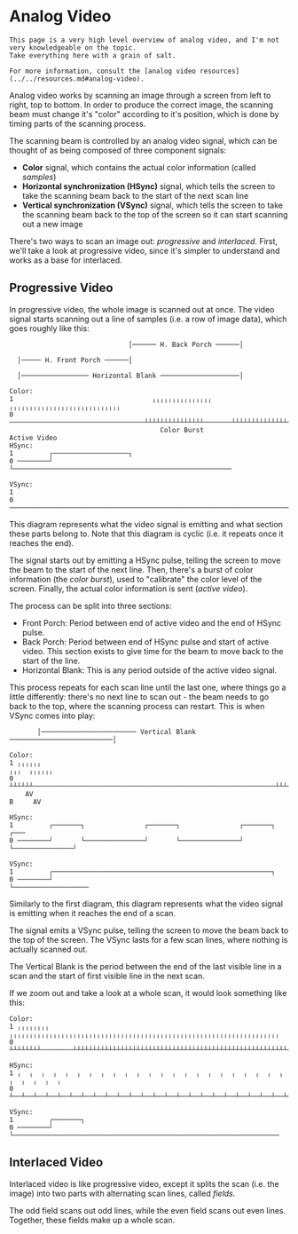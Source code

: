# Analog Video

```admonish warning
This page is a very high level overview of analog video, and I'm not very knowledgeable on the topic.
Take everything here with a grain of salt.

For more information, consult the [analog video resources](../../resources.md#analog-video).
```

Analog video works by scanning an image through a screen from left to right, top to bottom. In order
to produce the correct image, the scanning beam must change it's "color" according to it's position,
which is done by timing parts of the scanning process.

The scanning beam is controlled by an analog video signal, which can be thought of as being composed
of three component signals:

- **Color** signal, which contains the actual color information (called _samples_)
- **Horizontal synchronization (HSync)** signal, which tells the screen to take the scanning beam back
  to the start of the next scan line
- **Vertical synchronization (VSync)** signal, which tells the screen to take the scanning beam back to
  the top of the screen so it can start scanning out a new image

There's two ways to scan an image out: _progressive_ and _interlaced_. First, we'll take a look at
progressive video, since it's simpler to understand and works as a base for interlaced.

## Progressive Video

In progressive video, the whole image is scanned out at once. The video signal starts scanning out a
line of samples (i.e. a row of image data), which goes roughly like this:

```
                              │────── H. Back Porch ──────│

  │───── H. Front Porch ──────│

  │───────────────── Horizontal Blank ────────────────────│

Color:
1                                   ╷╷╷╷╷╷╷╷╷╷╷╷╷╷╷       ╷╷╷╷╷╷╷╷╷╷╷╷╷╷╷╷╷╷╷╷╷╷╷╷╷╷╷╷
0 ──────────────────────────────────┴┴┴┴┴┴┴┴┴┴┴┴┴┴┴───────┴┴┴┴┴┴┴┴┴┴┴┴┴┴┴┴┴┴┴┴┴┴┴┴┴┴┴┴
                                      Color Burst                 Active Video
HSync:
1         ┌───────────────────┐
0 ────────┘                   └───────────────────────────────────────────────────────

VSync:
1
0 ────────────────────────────────────────────────────────────────────────────────────
```

This diagram represents what the video signal is emitting and what section these parts belong to.
Note that this diagram is cyclic (i.e. it repeats once it reaches the end).

The signal starts out by emitting a HSync pulse, telling the screen to move the beam to the start of
the next line. Then, there's a burst of color information (the _color burst_), used to "calibrate"
the color level of the screen. Finally, the actual color information is sent (_active video_).

The process can be split into three sections:

- Front Porch: Period between end of active video and the end of HSync pulse.
- Back Porch: Period between end of HSync pulse and start of active video. This section exists to
  give time for the beam to move back to the start of the line.
- Horizontal Blank: This is any period outside of the active video signal.

This process repeats for each scan line until the last one, where things go a little differently:
there's no next line to scan out - the beam needs to go back to the top, where the scanning process
can restart. This is when VSync comes into play:

```
       │──────────────────────── Vertical Blank ──────────────────────────│

Color:
1 ╷╷╷╷╷╷                                                             ╷╷╷  ╷╷╷╷╷╷
0 ┴┴┴┴┴┴─────────────────────────────────────────────────────────────┴┴┴──┴┴┴┴┴┴──────
    AV                                                                B     AV

HSync:
1         ┌───────┐               ┌───────┐               ┌───────┐               ┌───
0 ────────┘       └───────────────┘       └───────────────┘       └───────────────┘

VSync:
1         ┌───────────────────────────────────────────────────────┐
0 ────────┘                                                       └───────────────────
```

Similarly to the first diagram, this diagram represents what the video signal is emitting when it
reaches the end of a scan.

The signal emits a VSync pulse, telling the screen to move the beam back to the top of the screen.
The VSync lasts for a few scan lines, where nothing is actually scanned out.

The Vertical Blank is the period between the end of the last visible line in a scan and the start of
first visible line in the next scan.

If we zoom out and take a look at a whole scan, it would look something like this:

```
Color:
1 ╷╷╷╷╷╷╷╷        ╷╷╷╷╷╷╷╷╷╷╷╷╷╷╷╷╷╷╷╷╷╷╷╷╷╷╷╷╷╷╷╷╷╷╷╷╷╷╷╷╷╷╷╷╷╷╷╷╷╷╷╷╷╷╷╷╷╷╷╷╷╷╷╷╷╷╷╷
0 ┴┴┴┴┴┴┴┴────────┴┴┴┴┴┴┴┴┴┴┴┴┴┴┴┴┴┴┴┴┴┴┴┴┴┴┴┴┴┴┴┴┴┴┴┴┴┴┴┴┴┴┴┴┴┴┴┴┴┴┴┴┴┴┴┴┴┴┴┴┴┴┴┴┴┴┴┴

HSync:
1 ╷  ╷  ╷  ╷  ╷  ╷  ╷  ╷  ╷  ╷  ╷  ╷  ╷  ╷  ╷  ╷  ╷  ╷  ╷  ╷  ╷  ╷  ╷  ╷  ╷  ╷  ╷  ╷
0 ┴──┴──┴──┴──┴──┴──┴──┴──┴──┴──┴──┴──┴──┴──┴──┴──┴──┴──┴──┴──┴──┴──┴──┴──┴──┴──┴──┴──

VSync:
1         ┌───────┐
0 ────────┘       └───────────────────────────────────────────────────────────────────
```

## Interlaced Video

Interlaced video is like progressive video, except it splits the scan (i.e. the image) into two parts
with alternating scan lines, called _fields_.

The odd field scans out odd lines, while the even field scans out even lines. Together, these fields
make up a whole scan.
